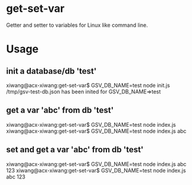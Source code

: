 # get-set-var
Getter and setter to variables for Linux like command line.

# Usage

## init a database/db 'test'
xiwang@acx-xiwang:get-set-var$ GSV_DB_NAME=test node init.js
/tmp/gsv-test-db.json has been inited for GSV_DB_NAME=>test

## get a var 'abc' from db 'test'
xiwang@acx-xiwang:get-set-var$ GSV_DB_NAME=test node index.js
xiwang@acx-xiwang:get-set-var$ GSV_DB_NAME=test node index.js abc

## set and get a var 'abc' from db 'test'
xiwang@acx-xiwang:get-set-var$ GSV_DB_NAME=test node index.js abc 123
xiwang@acx-xiwang:get-set-var$ GSV_DB_NAME=test node index.js abc
123
